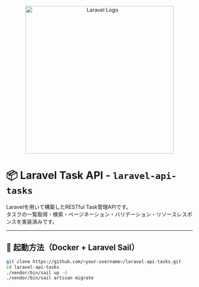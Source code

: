 <p align="center">
  <a href="https://laravel.com" target="_blank">
    <img src="https://raw.githubusercontent.com/laravel/art/master/logo-lockup/5%20SVG/2%20CMYK/1%20Full%20Color/laravel-logolockup-cmyk-red.svg" width="400" alt="Laravel Logo">
  </a>
</p>

# 📦 Laravel Task API - `laravel-api-tasks`

Laravelを用いて構築したRESTful Task管理APIです。  
タスクの一覧取得・検索・ページネーション・バリデーション・リソースレスポンスを実装済みです。

---

## 🚀 起動方法（Docker + Laravel Sail）

```bash
git clone https://github.com/<your-username>/laravel-api-tasks.git
cd laravel-api-tasks
./vendor/bin/sail up -d
./vendor/bin/sail artisan migrate
